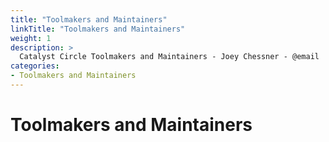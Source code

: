 ```yaml
---
title: "Toolmakers and Maintainers"
linkTitle: "Toolmakers and Maintainers"
weight: 1
description: >
  Catalyst Circle Toolmakers and Maintainers - Joey Chessner - @email
categories:
- Toolmakers and Maintainers
---
```


# Toolmakers and Maintainers
